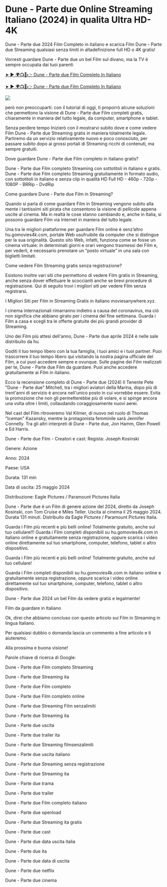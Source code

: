# Dune - Parte due Online Streaming Italiano (2024) in qualita Ultra HD-4K

Dune - Parte due 2024 Film Completo in italiano e scarica Film Dune - Parte due Streaming qualsiasi senza limiti in altadefinizione full HD o 4K gratis!

Vorresti guardare Dune - Parte due un bel Film sul divano, ma la TV è sempre occupata dai tuoi parenti

[➤ ► 🌍📺📱👉 Dune - Parte due Film Completo In Italiano](https://bit.ly/dune-part-two-2024-Full-movie)

[➤ ► 🌍📺📱👉 Dune - Parte due Film Completo In Italiano](https://bit.ly/dune-part-two-2024-Full-movie)

<a href="https://bit.ly/dune-part-two-2024-Full-movie: Part Two-2024-Full-Movie"><img src="https://www.techmehow.com/wp-content/uploads/2024/03/rgbsrteg.gif" style="max-width: 100%;"></a>


però non preoccuparti: con il tutorial di oggi, ti proporrò alcune soluzioni che permettono la visione di Dune - Parte due Film completi gratis, chiaramente in maniera del tutto legale, da computer, smartphone e tablet.

Senza perdere tempo Inizierò con il mostrarvi subito dove e come vedere Film Dune - Parte due Streaming gratis in maniera totalmente legale. Partiremo da un servizio relativamente nuovo e poco conosciuto, per passare subito dopo ai grossi portali di Streaming ricchi di contenuti, ma sempre gratuiti.

Dove guardare Dune - Parte due Film completo in italiano gratis?

Dune - Parte due Film completo Streaming con sottotitoli in italiano e gratis. Dune - Parte due Film completo Streaming gratuitamente in formato audio, con sottotitoli in italiano e senza clip in qualità HD Full HD - 460p - 720p - 1080P - BRRip - DvdRip

Come guardare Dune - Parte due Film in Streaming?

Quando si parla di come guardare Film in Streaming vengono subito alla mente i tantissimi siti pirata che consentono la visione di pellicole appena uscite al cinema. Ma in realtà le cose stanno cambiando e, anche in Italia, si possono guardare Film via Internet in maniera del tutto legale.

Una tra le migliori piattaforme per guardare Film online è senz’altro hu.gomovies4k.com, portale Web usufruibile da computer che si distingue per la sua originalità. Questo sito Web, infatti, funziona come se fosse un cinema virtuale: in determinati giorni e orari vengono trasmessi dei Film e, per vederli, è necessario prenotare un “posto virtuale” in una sala con biglietti limitati.

Come vedere Film Streaming gratis senza registrazione?

Esistono inoltre vari siti che permettono di vedere Film gratis in Streaming, anche senza dover effettuare le scoccianti anche se brevi procedure di registrazione. Qui di seguito trovi i migliori siti per vedere Film senza registrarsi.


I Migliori Siti per Film in Streaming Gratis in italiano moviesanywhere.xyz.

I cinema internazionali rimarranno indietro a causa del coronavirus, ma ciò non significa che abbiano girato per i cinema del fine settimana. Guarda i Film a casa e scegli tra le offerte gratuite dei più grandi provider di Streaming.

Uno dei Film più attesi dell'anno, Dune - Parte due aprile 2024 è nelle sale distribuito da hu

Goditi il tuo tempo libero con la tua famiglia, i tuoi amici e i tuoi partner. Puoi trascorrere il tuo tempo libero qui visitando la nostra pagina ufficiale del Film, a cui puoi accedere sempre e ovunque. Sulle pagine dei Film realizzati per te, Dune - Parte due Film da guardare. Puoi anche accedere gratuitamente ai Film in italiano.

Ecco la recensione completo di Dune - Parte due (2024)
Il Tenente Pete "Dune - Parte due" Mitchell, tra i migliori aviatori della Marina, dopo più di trent'anni di servizio è ancora nell'unico posto in cui vorrebbe essere. Evita la promozione che non gli permetterebbe più di volare, e si spinge ancora una volta oltre i limiti, collaudando coraggiosamente nuovi aerei.

Nel cast del Film ritroveremo Val Kilmer, di nuovo nel ruolo di Thomas "Iceman" Kazansky, mentre la protagonista femminile sarà Jennifer Connelly. Tra gli altri interpreti di Dune - Parte due, Jon Hamm, Glen Powell e Ed Harris.

Dune - Parte due Film - Creatori e cast:
Regista: Joseph Kosinski

Genere: Azione

Anno: 2024

Paese: USA

Durata: 131 min

Data di uscita: 25 maggio 2024

Distribuzione: Eagle Pictures / Paramount Pictures Italia

Dune - Parte due è un Film di genere azione del 2024, diretto da Joseph Kosinski, con Tom Cruise e Miles Teller. Uscita al cinema il 25 maggio 2024. Durata 131 minuti. Distribuito da Eagle Pictures / Paramount Pictures Italia.

Guarda i Film più recenti e più belli online! Totalmente gratuito, anche sul tuo cellulare!!!
Guarda i Film completi disponibili su hu.gomovies4k.com in italiano online e gratuitamente senza registrazione, oppure scarica i video online direttamente sul tuo smartphone, computer, telefono, tablet o altro dispositivo.

Guarda i Film più recenti e più belli online! Totalmente gratuito, anche sul tuo cellulare!

Guarda i Film completi disponibili su hu.gomovies4k.com in italiano online e gratuitamente senza registrazione, oppure scarica i video online direttamente sul tuo smartphone, computer, telefono, tablet o altro dispositivo.

Dune - Parte due 2024 un bel Film da vedere gratis e legalmente!

Film da guardare in Italiano

Ok, direi che abbiamo concluso con questo articolo sui Film in Streaming in lingua Italiano.

Per qualsiasi dubbio o domanda lascia un commento a fine articolo e ti aiuteremo.

Alla prossima e buona visione!

Parole chiave di ricerca di Google:

Dune - Parte due Film completo Streaming

Dune - Parte due Streaming ita

Dune - Parte due Film completo

Dune - Parte due Film completo online

Dune - Parte due Streaming Film senzalimiti

Dune - Parte due Streaming ita

Dune - Parte due uscita

Dune - Parte due trailer ita

Dune - Parte due Streaming filmsenzalimiti

Dune - Parte due uscita italiano

Dune - Parte due Streaming senza registrazione

Dune - Parte due Streaming ita

Dune - Parte due trama

Dune - Parte due trailer

Dune - Parte due Film completo italiano

Dune - Parte due openload

Dune - Parte due Streaming ita gratis

Dune - Parte due cast

Dune - Parte due data uscita italia

Dune - Parte due ita

Dune - Parte due data di uscita

Dune - Parte due netflix


Dune - Parte due cinema
